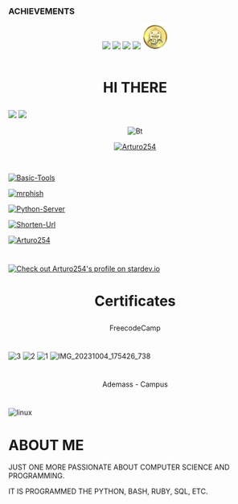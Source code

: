 ### ACHIEVEMENTS
<p align="center">
 <img  src="https://i.ibb.co/rGf1nZK/arctic-code-vault-contributor-default.png" width="50" />

  <img src="https://i.ibb.co/cDcgymt/pull-shark-default.png" width="50" />
  <img src="https://i.ibb.co/dkdvHHC/yolo-default.png" width="50" />
  <img src="https://i.ibb.co/xYmhWYd/heart-on-your-sleeve-default.png" width="50" />
  <img  src="https://github.com/Schweinepriester/github-profile-achievements/raw/main/images/tiers/pull-shark-gold.png"  width="50" />
 


<br>
<br>



#  <p align="center">HI THERE </p>

  ![](https://komarev.com/ghpvc/?username=adityakumar28&color=447ff7&label=Visitor+count)
  ![](https://github-readme-streak-stats.herokuapp.com/?Arturo254)

<p align="center"><img  src="https://user-images.githubusercontent.com/49580304/110318584-81067880-7fc2-11eb-8391-152d308e7f2b.gif"  alt="Bt">

  




<p align="center"><a  href="https://github.com/Arturo254"><img  title="Arturo254"  src="https://github-readme-stats.vercel.app/api?username=Arturo254&show_icons=true&include_all_commits=true&theme=chartreuse-dark&cache_seconds=3200"></a>
</p>

 <br> 
<p align="center">

<a  href="https://github.com/Arturo254/Basic-Tools"><img  title="Basic-Tools"  src="https://github-readme-stats.vercel.app/api/pin/?username=Arturo254&repo=Basic-Tools&theme=radical"></a>

<a align="center" href="https://github.com/noob-hackers/mrphish"><img  title="mrphish"  src="https://github-readme-stats.vercel.app/api/pin/?username=Arturo254&repo=cyberphish&theme=highcontrast"></a>

<a  href="https://github.com/Arturo254/Python-Server"><img  title="Python-Server"  src="https://github-readme-stats.vercel.app/api/pin/?username=Arturo254&repo=Python-Server&theme=vision-friendly-dark"></a>

<a  href="https://github.com/Arturo254/Shorten-Url"><img  title="Shorten-Url"  src="https://github-readme-stats.vercel.app/api/pin/?username=Arturo254&repo=Shorten-Url&theme=highcontrast"></a>

</p>

  

<p align="center">

<a  href="https://github.com/Arturo254"><img  title="Arturo254"  src="https://github-readme-stats.vercel.app/api/top-langs/?username=Arturo254&layout=compact"></a>

</p>



# 
[![Check out Arturo254's profile on stardev.io](https://stardev.io/developers/Arturo254/badge/languages/global.svg)](https://stardev.io/developers/Arturo254) 


# 
#      <p align="center">Certificates</p>  

 <p align="center">FreecodeCamp</p>

#


![3](https://github.com/Arturo254/Arturo254/assets/87346871/4dec1519-b0a2-4f18-bbad-6869075bb39b)
![2](https://github.com/Arturo254/Arturo254/assets/87346871/e1bb512e-a343-4e34-afb0-baee7aa0fcac)
![1](https://github.com/Arturo254/Arturo254/assets/87346871/0608fc49-5e52-418e-92b6-3de152053f99)
![IMG_20231004_175426_738](https://github.com/Arturo254/Arturo254/assets/87346871/74e55ee4-1fc5-48f3-9a53-55b82edcb1c1)
#
 <p align="center">Ademass - Campus</p> 

#

![linux](https://github.com/Arturo254/Arturo254/assets/87346871/0204b86a-14cf-4a12-b108-5fae030d2e14)






 
# ABOUT ME 
JUST ONE MORE PASSIONATE ABOUT COMPUTER SCIENCE AND PROGRAMMING. 
       
IT IS PROGRAMMED THE PYTHON, BASH, RUBY, SQL, ETC. 

